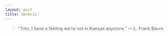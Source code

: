 ```yaml
---
layout: post
title: Genesis
---
```


> "Toto, I have a feeling we're not in Kansas anymore."
> ― L. Frank Baum

